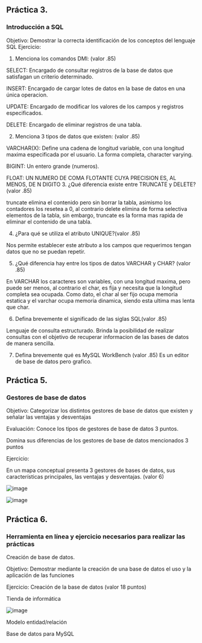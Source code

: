 ## Práctica 3.
### Introducción a SQL
Objetivo: Demostrar la correcta identificación de los conceptos del lenguaje SQL
Ejercicio:

1. Menciona los comandos DMl: (valor .85)

SELECT: Encargado de consultar registros de la base de datos que satisfagan un criterio determinado.

INSERT: Encargado de cargar lotes de datos en la base de datos en una única operacion.

UPDATE: Encargado de modificar los valores de los campos y registros especificados.

DELETE: Encargado de eliminar registros de una tabla.

2. Menciona 3 tipos de datos que existen: (valor .85)

VARCHAR(X): Define una cadena de longitud variable, con una longitud maxima especificada por el usuario. La forma completa, character varying. 

BIGINT: Un entero grande (numeros).

FLOAT: UN NUMERO DE COMA FLOTANTE CUYA PRECISION ES, AL MENOS, DE N DIGITO
3. ¿Qué diferencia existe entre TRUNCATE y DELETE?(valor .85)

truncate elimina el contenido pero sin borrar la tabla, asimismo los contadores los resetea a 0, al contrario delete elimina de forma selectiva elementos de la tabla, sin embargo, truncate es la forma mas rapida de eliminar el contenido de una tabla.

4. ¿Para qué se utiliza el atributo UNIQUE?(valor .85)

Nos permite establecer este atributo a los campos que requerimos tengan datos que no se puedan repetir.


5. ¿Qué diferencia hay entre los tipos de datos VARCHAR y CHAR? (valor .85)

En VARCHAR los caracteres son variables, con una longitud maxima, pero puede ser menos, al contrario el char, es fija y necesita que la longitud completa sea ocupada. Como dato, el char al ser fijo ocupa memoria estatica y el varchar ocupa memoria dinamica, siendo esta ultima mas lenta que char.

6. Defina brevemente el significado de las siglas SQL(valor .85)

Lenguaje de consulta estructurado. Brinda la posibilidad de realizar consultas con el objetivo de recuperar informacion de las bases de datos de manera sencilla.

7. Defina brevemente qué es MySQL WorkBench (valor .85)
Es un editor de base de datos pero grafico.

## Práctica 5.
### Gestores de base de datos

Objetivo: Categorizar los distintos gestores de base de datos que existen y señalar las
ventajas y desventajas

Evaluación: Conoce los tipos de gestores de base de datos 3 puntos.

Domina sus diferencias de los gestores de base de datos mencionados 3 puntos

Ejercicio:

En un mapa conceptual presenta 3 gestores de bases de datos, sus características
principales, las ventajas y desventajas. (valor 6)

![image](https://user-images.githubusercontent.com/91554777/170415427-e2b7321b-a97f-43b0-ac24-6e506c307e6b.png)

![image](https://user-images.githubusercontent.com/101481181/173198192-6752d257-313f-46b8-906e-b19d893cb131.png)


## Práctica 6.
### Herramienta en línea y ejercicio necesarios para realizar las prácticas

Creación de base de datos.

Objetivo: Demostrar mediante la creación de una base de datos el uso y la aplicación de
las funciones

Ejercicio: Creación de la base de datos (valor 18 puntos)

Tienda de informática

![image](https://user-images.githubusercontent.com/91554777/170415101-717bca19-3644-46a9-8a57-8d5940c5d283.png)




Modelo entidad/relación




Base de datos para MySQL
